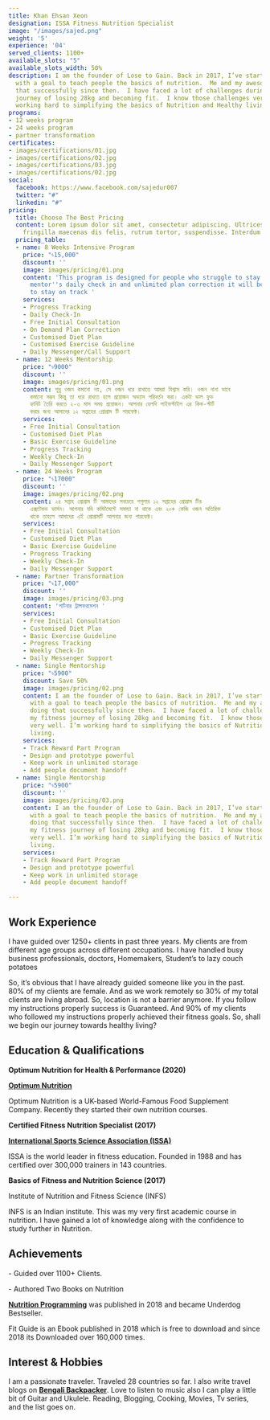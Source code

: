 ```yaml
---
title: Khan Ehsan Xeon
designation: ISSA Fitness Nutrition Specialist
image: "/images/sajed.png"
weight: '5'
experience: '04'
served_clients: 1100+
available_slots: "5"
available_slots_width: 50%
description: I am the founder of Lose to Gain. Back in 2017, I’ve started this community
  with a goal to teach people the basics of nutrition.  Me and my awesome team doing
  that successfully since then.  I have faced a lot of challenges during my fitness
  journey of losing 28kg and becoming fit.  I know those challenges very well. I’m
  working hard to simplifying the basics of Nutrition and Healthy living.
programs:
- 12 weeks program
- 24 weeks program
- partner transformation
certificates:
- images/certifications/01.jpg
- images/certifications/02.jpg
- images/certifications/03.jpg
- images/certifications/02.jpg
social:
  facebook: https://www.facebook.com/sajedur007
  twitter: "#"
  linkedin: "#"
pricing:
  title: Choose The Best Pricing
  content: Lorem ipsum dolor sit amet, consectetur adipiscing. Ultrices condimentum
    fringilla maecenas dis felis, rutrum tortor, suspendisse. Interdum vitae
  pricing_table:
  - name: 8 Weeks Intensive Program
    price: "৳15,000"
    discount: ''
    image: images/pricing/01.png
    content: 'This program is designed for people who struggle to stay on track. By
      mentor''s daily check in and unlimited plan correction it will be much easier
      to stay on track '
    services:
    - Progress Tracking
    - Daily Check-In
    - Free Initial Consultation
    - On Demand Plan Correction
    - Customised Diet Plan
    - Customised Exercise Guideline
    - Daily Messenger/Call Support
  - name: 12 Weeks Mentorship
    price: "৳9000"
    discount: ''
    image: images/pricing/01.png
    content: শুধু ওজন কমানো নয়, সে ওজন ধরে রাখাতে আমরা বিশ্বাস করি। ওজন নানা ভাবে
      কমানো সম্ভব কিন্তু তা ধরে রাখতে হলে প্রয়োজন অভ্যাস পরিবর্তন করা। একটা ভাল ফুড
      হ্যাবিট তৈরি করতে ২-৩ মাস সময় প্রয়োজন। আপনার হেলদি লাইফস্টাইল এর কিক-স্টার্ট
      করার জন্য আমাদের ১২ সপ্তাহের প্রোগ্রাম টি পারফেক্ট।
    services:
    - Free Initial Consultation
    - Customised Diet Plan
    - Basic Exercise Guideline
    - Progress Tracking
    - Weekly Check-In
    - Daily Messenger Support
  - name: 24 Weeks Program
    price: "৳17000"
    discount: ''
    image: images/pricing/02.png
    content: ২৪ সপ্তাহ প্রোগ্রাম টি আমাদের সবচেয়ে পপুলার ১২ সপ্তাহের প্রোগ্রাম টির
      এক্সটেন্ডড ভার্সন। আপনার যদি কমিটমেন্টে সমস্যা না থাকে এবং ২০+ কেজি ওজন অতিরিক্ত
      থাকে তাহলে আমাদের এই প্রোগ্রামটি আপনার জন্য পারফেক্ট।
    services:
    - Free Initial Consultation
    - Customised Diet Plan
    - Basic Exercise Guideline
    - Progress Tracking
    - Weekly Check-In
    - Daily Messenger Support
  - name: Partner Transformation
    price: "৳17,000"
    discount: ''
    image: images/pricing/03.png
    content: 'পার্টনার ট্রান্সফরমেশন '
    services:
    - Free Initial Consultation
    - Customised Diet Plan
    - Basic Exercise Guideline
    - Progress Tracking
    - Weekly Check-In
    - Daily Messenger Support
  - name: Single Mentorship
    price: "৳5900"
    discount: Save 50%
    image: images/pricing/02.png
    content: I am the founder of Lose to Gain. Back in 2017, I’ve started this community
      with a goal to teach people the basics of nutrition.  Me and my awesome team
      doing that successfully since then.  I have faced a lot of challenges during
      my fitness journey of losing 28kg and becoming fit.  I know those challenges
      very well. I’m working hard to simplifying the basics of Nutrition and Healthy
      living.
    services:
    - Track Reward Part Program
    - Design and prototype powerful
    - Keep work in unlimited storage
    - Add people document handoff
  - name: Single Mentorship
    price: "৳5900"
    discount: ''
    image: images/pricing/03.png
    content: I am the founder of Lose to Gain. Back in 2017, I’ve started this community
      with a goal to teach people the basics of nutrition.  Me and my awesome team
      doing that successfully since then.  I have faced a lot of challenges during
      my fitness journey of losing 28kg and becoming fit.  I know those challenges
      very well. I’m working hard to simplifying the basics of Nutrition and Healthy
      living.
    services:
    - Track Reward Part Program
    - Design and prototype powerful
    - Keep work in unlimited storage
    - Add people document handoff

---
```

## **Work Experience**

I have guided over 1250+ clients in past three years. My clients are from different age groups across different occupations. I have handled busy business professionals, doctors, Homemakers, Student’s to lazy couch potatoes

So, it’s obvious that I have already guided someone like you in the past. 80% of my clients are female. And as we work remotely so 30% of my total clients are living abroad. So, location is not a barrier anymore. If you follow my instructions properly success is Guaranteed. And 90% of my clients who followed my instructions properly achieved their fitness goals. So, shall we begin our journey towards healthy living?

## **Education & Qualifications**

**Optimum Nutrition for Health & Performance (2020)**

[**Optimum Nutrition**](https://www.optimumnutrition.com)

Optimum Nutrition is a UK-based World-Famous Food Supplement Company. Recently they started their own nutrition courses.

**Certified Fitness Nutrition Specialist (2017)**

[**International Sports Science Association (ISSA)**](https://www.issaonline.com/)

ISSA is the world leader in fitness education. Founded in 1988 and has certified over 300,000 trainers in 143 countries.

**Basics of Fitness and Nutrition Science (2017)**

Institute of Nutrition and Fitness Science (INFS)

INFS is an Indian institute. This was my very first academic course in nutrition. I have gained a lot of knowledge along with the confidence to study further in Nutrition.

## **Achievements**

\- Guided over 1100+ Clients.

\- Authored Two Books on Nutrition

[**Nutrition Programming**](https://www.rokomari.com/book/157929/nutrition-programming) was published in 2018 and became Underdog Bestseller.

Fit Guide is an Ebook published in 2018 which is free to download and since 2018 its Downloaded over 160,000 times.

## **Interest & Hobbies**

I am a passionate traveler. Traveled 28 countries so far. I also write travel blogs on [**Bengali Backpacker**](https://bengalibackpacker.com/). Love to listen to music also I can play a little bit of Guitar and Ukulele. Reading, Blogging, Cooking, Movies, Tv series, and the list goes on.